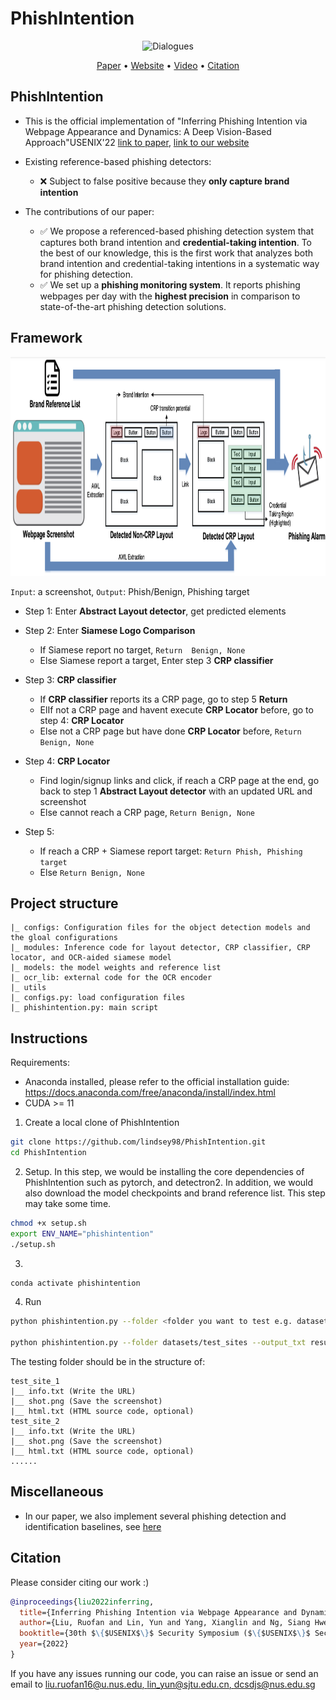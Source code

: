 # PhishIntention
<div align="center">

![Dialogues](https://img.shields.io/badge/Proctected\_Brands\_Size-277-green?style=flat-square)

</div>
<p align="center">
  <a href="https://www.usenix.org/conference/usenixsecurity22/presentation/liu-ruofan">Paper</a> •
  <a href="https://sites.google.com/view/
phishintention">Website</a> •
  <a href="https://www.youtube.com/watch?v=yU7FrlSJ818">Video</a> •
  <a href="#citation">Citation</a>
</p>

## PhishIntention
- This is the official implementation of "Inferring Phishing Intention via Webpage Appearance and Dynamics: A Deep Vision-Based Approach"USENIX'22 [link to paper](http://linyun.info/publications/usenix22.pdf), [link to our website](https://sites.google.com/view/phishintention/home)

- Existing reference-based phishing detectors:
   - :x: Subject to false positive because they **only capture brand intention**
     
- The contributions of our paper:
   - :white_check_mark: We propose a referenced-based phishing detection system that captures both brand intention and **credential-taking intention**. To the best of our knowledge, this is the first work that analyzes both brand intention and credential-taking intentions in a systematic way for phishing detection.
   - :white_check_mark: We set up a **phishing monitoring system**. It reports phishing webpages per day with the **highest precision** in comparison to state-of-the-art phishing detection solutions.

## Framework
<img src="big_pic/Screenshot 2021-08-13 at 9.15.56 PM.png" style="width:2000px;height:350px"/>

```Input```: a screenshot, ```Output```: Phish/Benign, Phishing target
- Step 1: Enter <b>Abstract Layout detector</b>, get predicted elements

- Step 2: Enter <b>Siamese Logo Comparison</b>
    - If Siamese report no target, ```Return  Benign, None```
    - Else Siamese report a target, Enter step 3 <b>CRP classifier</b>
       
- Step 3: <b>CRP classifier</b>
   - If <b>CRP classifier</b> reports its a CRP page, go to step 5 <b>Return</b>
   - ElIf not a CRP page and havent execute <b>CRP Locator</b> before, go to step 4: <b>CRP Locator</b>
   - Else not a CRP page but have done <b>CRP Locator</b> before, ```Return Benign, None``` 

- Step 4: <b>CRP Locator</b>
   - Find login/signup links and click, if reach a CRP page at the end, go back to step 1 <b>Abstract Layout detector</b> with an updated URL and screenshot
   - Else cannot reach a CRP page, ```Return Benign, None``` 
   
- Step 5: 
    - If reach a CRP + Siamese report target: ```Return Phish, Phishing target``` 
    - Else ```Return Benign, None``` 

## Project structure
```
|_ configs: Configuration files for the object detection models and the gloal configurations
|_ modules: Inference code for layout detector, CRP classifier, CRP locator, and OCR-aided siamese model
|_ models: the model weights and reference list
|_ ocr_lib: external code for the OCR encoder
|_ utils
|_ configs.py: load configuration files
|_ phishintention.py: main script
```

## Instructions
Requirements: 
- Anaconda installed, please refer to the official installation guide: https://docs.anaconda.com/free/anaconda/install/index.html
- CUDA >= 11
  
1. Create a local clone of PhishIntention
```bash
git clone https://github.com/lindsey98/PhishIntention.git
cd PhishIntention
```

2. Setup.
In this step, we would be installing the core dependencies of PhishIntention such as pytorch, and detectron2. 
In addition, we would also download the model checkpoints and brand reference list.
This step may take some time.
```bash
chmod +x setup.sh
export ENV_NAME="phishintention"
./setup.sh
```

3. 
```bash
conda activate phishintention
```

4. Run
```bash
python phishintention.py --folder <folder you want to test e.g. datasets/test_sites> --output_txt <where you want to save the results e.g. test.txt>

python phishintention.py --folder datasets/test_sites --output_txt results/3.30/updateLLM3.txt 

```
The testing folder should be in the structure of:

```
test_site_1
|__ info.txt (Write the URL)
|__ shot.png (Save the screenshot)
|__ html.txt (HTML source code, optional)
test_site_2
|__ info.txt (Write the URL)
|__ shot.png (Save the screenshot)
|__ html.txt (HTML source code, optional)
......
```

## Miscellaneous
- In our paper, we also implement several phishing detection and identification baselines, see [here](https://github.com/lindsey98/PhishingBaseline)

## Citation
Please consider citing our work :)
```bibtex
@inproceedings{liu2022inferring,
  title={Inferring Phishing Intention via Webpage Appearance and Dynamics: A Deep Vision Based Approach},
  author={Liu, Ruofan and Lin, Yun and Yang, Xianglin and Ng, Siang Hwee and Divakaran, Dinil Mon and Dong, Jin Song},
  booktitle={30th $\{$USENIX$\}$ Security Symposium ($\{$USENIX$\}$ Security 21)},
  year={2022}
}
```
If you have any issues running our code, you can raise an issue or send an email to [liu.ruofan16@u.nus.edu, lin_yun@sjtu.edu.cn, dcsdjs@nus.edu.sg](mailto:liu.ruofan16@u.nus.edu,lin_yun@sjtu.edu.cn,dcsdjs@nus.edu.sg)
